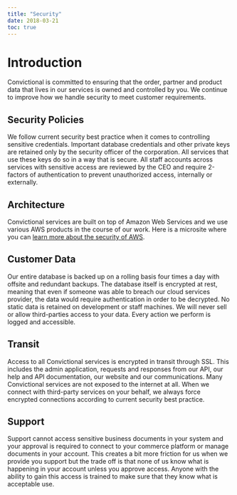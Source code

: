 ```yaml
---
title: "Security"
date: 2018-03-21
toc: true
---
```

# Introduction

Convictional is committed to ensuring that the order, partner and product data that lives in our services is owned and controlled by you. We continue to improve how we handle security to meet customer requirements.

## Security Policies

We follow current security best practice when it comes to controlling sensitive credentials. Important database credentials and other private keys are retained only by the security officer of the corporation. All services that use these keys do so in a way that is secure. All staff accounts across services with sensitive access are reviewed by the CEO and require 2-factors of authentication to prevent unauthorized access, internally or externally.

## Architecture

Convictional services are built on top of Amazon Web Services and we use various AWS products in the course of our work. Here is a microsite where you can [learn more about the security of AWS](https://aws.amazon.com/security/).

## Customer Data

Our entire database is backed up on a rolling basis four times a day with offsite and redundant backups. The database itself is encrypted at rest, meaning that even if someone was able to breach our cloud services provider, the data would require authentication in order to be decrypted. No static data is retained on development or staff machines. We will never sell or allow third-parties access to your data. Every action we perform is logged and accessible.

## Transit

Access to all Convictional services is encrypted in transit through SSL. This includes the admin application, requests and responses from our API, our help and API documentation, our website and our communications. Many Convictional services are not exposed to the internet at all. When we connect with third-party services on your behalf, we always force encrypted connections according to current security best practice.

## Support

Support cannot access sensitive business documents in your system and your approval is required to connect to your commerce platform or manage documents in your account. This creates a bit more friction for us when we provide you support but the trade off is that none of us know what is happening in your account unless you approve access. Anyone with the ability to gain this access is trained to make sure that they know what is acceptable use. 
